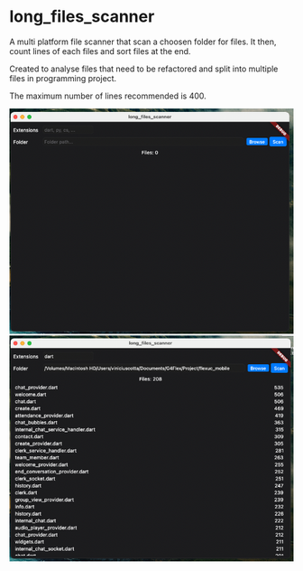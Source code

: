 # long_files_scanner

A multi platform file scanner that scan a choosen folder for files. It then, count lines of each files and sort files at the end.

Created to analyse files that need to be refactored and split into multiple files in programming project.

The maximum number of lines recommended is 400.

![blank](/resources/initial.png)
![result](/resources/result.png)